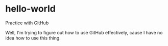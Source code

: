 # hello-world
Practice with GitHub

Well, I'm trying to figure out how to use GitHub effectively, cause I have no idea how to use this thing.

